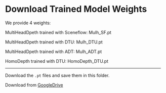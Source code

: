 # Download Trained Model Weights

We provide 4 weights:

MultiHeadDpeth trained with Sceneflow: Mulh_SF.pt

MultiHeadDpeth trained with DTU: Mulh_DTU.pt

MultiHeadDpeth trained with ADT: Mulh_ADT.pt
          
HomoDepth trained with DTU: HomoDepth_DTU.pt

----------------------------------------------------
Download the `.pt` files and save them in this folder.

Download from [GoogleDrive](https://drive.google.com/drive/folders/1bUmdSkHxYDpiSMY9ueg1yH2XhfBrsgNP?usp=sharing)
